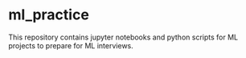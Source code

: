# ml_practice
This repository contains jupyter notebooks and python scripts for ML projects to prepare for ML interviews.
